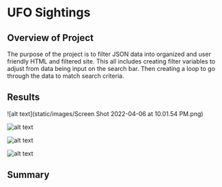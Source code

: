 # UFO Sightings

## Overview of Project
The purpose of the project is to filter JSON data into organized and user friendly HTML and filtered site. This all includes creating filter variables to adjust from data being input on the search bar. Then creating a loop to go through the data to match search criteria. 
## Results

![alt text](static/images/Screen Shot 2022-04-06 at 10.01.54 PM.png)

![alt text]()

![alt text]()

![alt text]()


## Summary 

